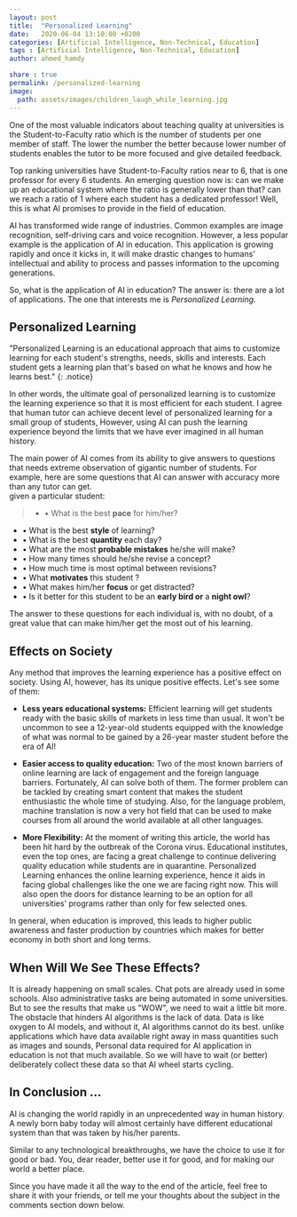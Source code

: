 ```yaml
---
layout: post
title:  "Personalized Learning"
date:   2020-06-04 13:10:00 +0200
categories: [Artificial Intelligence, Non-Technical, Education]
tags : [Artificial Intelligence, Non-Technical, Education]
author: ahmed_hamdy

share : true
permalink: /personalized-learning
image:
  path: assets/images/children_laugh_while_learning.jpg
---
```


One of the most valuable indicators about teaching quality at universities is the Student-to-Faculty ratio which is the number of students per one member of staff. The lower the number the better because lower number of students enables the tutor to be more focused and give detailed feedback.

Top ranking universities have Student-to-Faculty ratios near to 6, that is one professor for every 6 students. An emerging question now is: can we make up an educational system where the ratio is generally lower than that? can we reach a ratio of 1 where each student has a dedicated professor! Well, this is what AI promises to provide in the field of education.

AI has transformed wide range of industries. Common examples are image recognition, self-driving cars and voice recognition. However, a less popular example is the application of AI in education. This application is growing rapidly and once it kicks in, it will make drastic changes to humans' intellectual and ability to process and passes information to the upcoming generations.

So, what is the application of AI in education? The answer is: there are a lot of applications. The one that interests me is *Personalized Learning*.

## Personalized Learning
"Personalized Learning is an educational approach that aims to customize learning for each student's strengths, needs, skills and interests. Each student gets a learning plan that's based on what he knows and how he learns best."
{: .notice}

In other words, the  ultimate goal of personalized learning is to customize the learning experience so that it is most efficient for each student. I agree that human tutor can achieve decent level of personalized learning for a small group of students, However, using AI can push the learning experience beyond the limits that we have ever imagined in all human history.

The main power of AI comes from its ability to give answers to questions that needs extreme observation of gigantic number of students. For example, here are some questions that AI can answer with accuracy more than any tutor can get.<br>
 given a particular student:
>- • What is the best **pace** for him/her?
- • What is the best **style** of learning?
- • What is the best **quantity** each day?
- • What are the most **probable mistakes** he/she will make?
- • How many times should he/she revise a concept?
- • How much time is most optimal between revisions?
- • What **motivates** this student ?
- • What makes him/her **focus** or get distracted?
- • Is it better for this student to be an **early bird or** a **night owl**?

The answer to these questions for each individual is, with no doubt, of a great value that can make him/her get the most out of his learning.

## Effects on Society
Any method that improves the learning experience has a positive effect on society. Using AI, however, has its unique positive effects. Let's see some of them:

- **Less years educational systems:** Efficient learning will get students ready with the basic skills of markets in less time than usual. It won't be uncommon to see a 12-year-old students equipped with the knowledge of what was normal to be gained by a 26-year master student before the era of AI!

- **Easier access to quality education:** Two of the most known barriers of online learning are lack of engagement and the foreign language barriers. Fortunately, AI can solve both of them. The former problem can be tackled by creating smart content that makes the student enthusiastic the whole time of studying. Also, for the language problem, machine translation is now a very hot field that can be used to make courses from all around the world available at all other languages.

- **More Flexibility:** At the moment of writing this article, the world has been hit hard by the outbreak of the Corona virus. Educational institutes, even the top ones, are facing a great challenge to continue delivering quality education while students are in quarantine. Personalized Learning enhances the online learning experience, hence it aids in facing global challenges like the one we are facing right now. This will also open the doors for distance learning to be an option for all universities' programs rather than only for few selected ones.

In general, when education is improved, this leads to higher public awareness and faster production by countries which makes for better economy in both short and long terms.

## When Will We See These Effects?
It is already happening on small scales. Chat pots are already used in some schools. Also administrative tasks are being automated in some universities. But to see the results that make us "WOW", we need to wait a little bit more. The obstacle that hinders AI algorithms is the lack of data. Data is like oxygen to AI models, and without it, AI algorithms cannot do its best. unlike applications which have data available right away in mass quantities such as images and sounds, Personal data required for AI application in education is not that much available. So we will have to wait (or better) deliberately collect these data so that AI wheel starts cycling.

## In Conclusion ...
AI is changing the world rapidly in an unprecedented way in human history. A newly born baby today will almost certainly have different educational system than that was taken by his/her parents.

Similar to any technological breakthroughs, we have the choice to use it for good or bad. You, dear reader, better use it for good, and for making our world a better place.

Since you have made it all the way to the end of the article, feel free to share it with your friends, or tell me your thoughts about the subject in the comments section down below.

